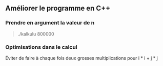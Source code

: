 ## Améliorer le programme en C++

### Prendre en argument la valeur de n

> ./kalkulu 800000

### Optimisations dans le calcul

Éviter de faire à chaque fois deux grosses multiplications pour i * i + j * j

